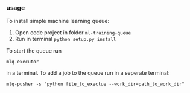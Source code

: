 ### usage

To install simple machine learning queue:

1. Open code project in folder `ml-training-queue` 
2. Run in terminal `python setup.py install`


To start the queue run

`mlq-executor`

in a terminal. To add a job to the queue run in a seperate terminal:

`mlq-pusher -s "python file_to_exectue --work_dir=path_to_work_dir"`

